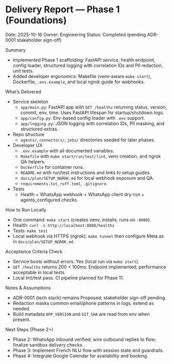 # Delivery Report — Phase 1 (Foundations)

Date: 2025-10-16
Owner: Engineering
Status: Completed (pending ADR-0001 stakeholder sign-off)

Summary
- Implemented Phase 1 scaffolding: FastAPI service, health endpoint, config loader, structured logging with correlation IDs and PII redaction, unit tests.
- Added developer ergonomics: Makefile (venv-aware `make start`), Dockerfile, `.env.example`, and local ngrok guide for webhooks.

What’s Delivered
- Service skeleton
  - `app/main.py`: FastAPI app with `GET /healthz` returning status, version, commit, env, time. Uses FastAPI lifespan for startup/shutdown logs.
  - `app/config.py`: Env-based config loader with `.env` support.
  - `app/logging.py`: JSON logging with correlation IDs, PII masking, and structured extras.
- Repo structure
  - `agents/`, `connectors/`, `jobs/` directories seeded for later phases.
- Developer UX
  - `.env.example` with all documented variables.
  - `Makefile` with `make start/run/test/lint`, venv creation, and ngrok QA helpers.
  - `Dockerfile` for container runs.
  - `README.md` with run/test instructions and links to setup guides.
  - `docs/plan/SETUP_NGROK.md` for local webhook exposure and QA.
  - `requirements.txt`, `ruff.toml`, `.gitignore`.
- Tests
  - Health + WhatsApp webhook + WhatsApp client dry-run + agents_configured checks.

How to Run Locally
- One command: `make start` (creates venv, installs, runs on `:8080`).
- Health: `curl -s http://localhost:8080/healthz`
- Tests: `make test`
- Local webhook via HTTPS (ngrok): `make tunnel` then configure Meta as in `docs/plan/SETUP_NGROK.md`.

Acceptance Criteria Check
- Service boots without errors: Yes (local run via `make start`).
- `GET /healthz` returns 200 < 100ms: Endpoint implemented; performance acceptable in local tests.
- Local lint/test pass. CI pipeline planned for Phase 11.

Notes & Assumptions
- ADR-0001 (tech stack) remains Proposed; stakeholder sign-off pending.
- Redaction masks common email/phone patterns in logs; extend as needed.
- Build metadata `APP_VERSION` and `GIT_SHA` are read from env when present.

Next Steps (Phase 2+)
- Phase 2: WhatsApp inbound verified; wire outbound replies to flow; finalize sandbox delivery checks.
- Phase 3: Implement French NLU flow with session state and guardrails.
- Phase 4: Integrate Google Calendar for availability and booking.

